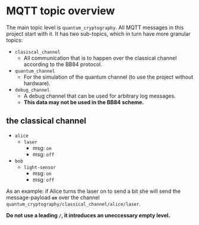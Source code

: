 # MQTT topic overview

The main topic level is `quantum_cryptography`. All MQTT messages in this project start with it.
It has two sub-topics, which in turn have more granular topics:

* `clasiscal_channel`
  * All communication that is to happen over the classical channel according to the BB84 protocol.
* `quantum_channel`
  * For the simulation of the quantum channel (to use the project without hardware).
* `debug_channel`
  * A debug channel that can be used for arbitrary log messages.
  * **This data may not be used in the BB84 scheme.**

## the classical channel

* `alice`
  * `laser`
    * msg: `on`
    * msg: `off`
* `bob`
  * `light-sensor`
    * msg: `on`
    * msg: `off`

As an example: if Alice turns the laser on to send a bit she will send
the message-payload **`on`** over the channel `quantum_cryptography/classical_channel/alice/laser`.

**Do not use a leading `/`, it introduces an uneccessary empty level.**

